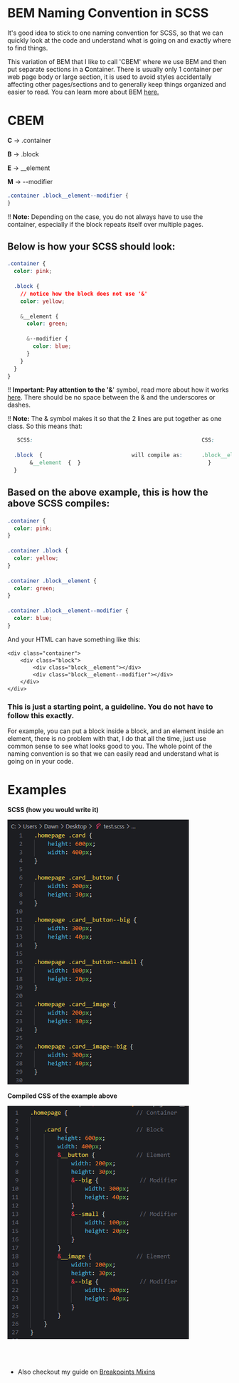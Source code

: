 # BEM Naming Convention in SCSS

It's good idea to stick to one naming convention for SCSS, so that we can quickly look at the code and understand what is going on and exactly where to find things.

This variation of BEM that I like to call 'CBEM' where we use BEM and then put separate sections in a **C**ontainer. There is usually only 1 container per web page body or large section, it is used to avoid styles accidentally affecting other pages/sections and to generally keep things organized and easier to read. You can learn more about BEM [<u>here</u>](https://css-tricks.com/bem-101/)<u>.</u>

# C**BEM**

**C** → .container

**B** → .block

**E** → \_\_element

**M** → --modifier

```css
.container .block__element--modifier {
}
```

!! **Note:** Depending on the case, you do not always have to use the container, especially if the block repeats itself over multiple pages.

## Below is how your **SCSS** should look:

```css
.container {
  color: pink;

  .block {
    // notice how the block does not use '&'
    color: yellow;

    &__element {
      color: green;

      &--modifier {
        color: blue;
      }
    }
  }
}
```

!! **Important: **Pay attention to the '**&**' symbol, read more about how it works [<u>here</u>](https://css-tricks.com/the-sass-ampersand/). There should be no space between the & and the underscores or dashes.

!! **Note:** The & symbol makes it so that the 2 lines are put together as one class. So this means that:
```css
   SCSS:                                                     CSS:
   
  .block  {                            will compile as:      .block__element {
       &__element  {  }                                        }
  }
```

## Based on the above example, this is how the above SCSS compiles:

```css
.container {
  color: pink;
}

.container .block {
  color: yellow;
}

.container .block__element {
  color: green;
}

.container .block__element--modifier {
  color: blue;
}
```

And your HTML can have something like this:

    <div class="container">
        <div class="block">
            <div class="block__element"></div>
            <div class="block__element--modifier"></div>
        </div>
    </div>

### This is just a starting point, a guideline. You do not have to follow this exactly.

For example, you can put a block inside a block, and an element inside an element, there is no problem with that, I do that all the time, just use common sense to see what looks good to you. The whole point of the naming convention is so that we can easily read and understand what is going on in your code.

# Examples

**SCSS (how you would write it)**

![image (1).png](<./assets/image (1).png>)

**Compiled CSS of the example above**

![image.png](<./assets/image.png>)


<br />

<br />

- Also checkout my guide on [Breakpoints Mixins](<./Breakpoint Mixins.md>)

          
